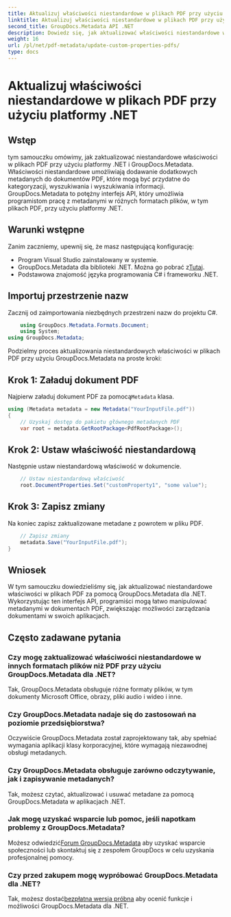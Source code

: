 ```yaml
---
title: Aktualizuj właściwości niestandardowe w plikach PDF przy użyciu platformy .NET
linktitle: Aktualizuj właściwości niestandardowe w plikach PDF przy użyciu platformy .NET
second_title: GroupDocs.Metadata API .NET
description: Dowiedz się, jak aktualizować właściwości niestandardowe w plikach PDF przy użyciu platformy .NET i GroupDocs.Metadata. Proste kroki umożliwiające efektywne manipulowanie metadanymi PDF.
weight: 16
url: /pl/net/pdf-metadata/update-custom-properties-pdfs/
type: docs
---
```

# Aktualizuj właściwości niestandardowe w plikach PDF przy użyciu platformy .NET

## Wstęp
tym samouczku omówimy, jak zaktualizować niestandardowe właściwości w plikach PDF przy użyciu platformy .NET i GroupDocs.Metadata. Właściwości niestandardowe umożliwiają dodawanie dodatkowych metadanych do dokumentów PDF, które mogą być przydatne do kategoryzacji, wyszukiwania i wyszukiwania informacji. GroupDocs.Metadata to potężny interfejs API, który umożliwia programistom pracę z metadanymi w różnych formatach plików, w tym plikach PDF, przy użyciu platformy .NET.
## Warunki wstępne
Zanim zaczniemy, upewnij się, że masz następującą konfigurację:
- Program Visual Studio zainstalowany w systemie.
-  GroupDocs.Metadata dla biblioteki .NET. Można go pobrać z[Tutaj](https://releases.groupdocs.com/metadata/net/).
- Podstawowa znajomość języka programowania C# i frameworku .NET.

## Importuj przestrzenie nazw
Zacznij od zaimportowania niezbędnych przestrzeni nazw do projektu C#.
```csharp
    using GroupDocs.Metadata.Formats.Document;
    using System;
using GroupDocs.Metadata;
```

Podzielmy proces aktualizowania niestandardowych właściwości w plikach PDF przy użyciu GroupDocs.Metadata na proste kroki:
## Krok 1: Załaduj dokument PDF
 Najpierw załaduj dokument PDF za pomocą`Metadata` klasa.
```csharp
using (Metadata metadata = new Metadata("YourInputFile.pdf"))
{
    // Uzyskaj dostęp do pakietu głównego metadanych PDF
    var root = metadata.GetRootPackage<PdfRootPackage>();
```
## Krok 2: Ustaw właściwość niestandardową
Następnie ustaw niestandardową właściwość w dokumencie.
```csharp
    // Ustaw niestandardową właściwość
    root.DocumentProperties.Set("customProperty1", "some value");
```
## Krok 3: Zapisz zmiany
Na koniec zapisz zaktualizowane metadane z powrotem w pliku PDF.
```csharp
    // Zapisz zmiany
    metadata.Save("YourInputFile.pdf");
}
```

## Wniosek
W tym samouczku dowiedzieliśmy się, jak aktualizować niestandardowe właściwości w plikach PDF za pomocą GroupDocs.Metadata dla .NET. Wykorzystując ten interfejs API, programiści mogą łatwo manipulować metadanymi w dokumentach PDF, zwiększając możliwości zarządzania dokumentami w swoich aplikacjach.

## Często zadawane pytania
### Czy mogę zaktualizować właściwości niestandardowe w innych formatach plików niż PDF przy użyciu GroupDocs.Metadata dla .NET?
Tak, GroupDocs.Metadata obsługuje różne formaty plików, w tym dokumenty Microsoft Office, obrazy, pliki audio i wideo i inne.
### Czy GroupDocs.Metadata nadaje się do zastosowań na poziomie przedsiębiorstwa?
Oczywiście GroupDocs.Metadata został zaprojektowany tak, aby spełniać wymagania aplikacji klasy korporacyjnej, które wymagają niezawodnej obsługi metadanych.
### Czy GroupDocs.Metadata obsługuje zarówno odczytywanie, jak i zapisywanie metadanych?
Tak, możesz czytać, aktualizować i usuwać metadane za pomocą GroupDocs.Metadata w aplikacjach .NET.
### Jak mogę uzyskać wsparcie lub pomoc, jeśli napotkam problemy z GroupDocs.Metadata?
 Możesz odwiedzić[Forum GroupDocs.Metadata](https://forum.groupdocs.com/c/metadata/14) aby uzyskać wsparcie społeczności lub skontaktuj się z zespołem GroupDocs w celu uzyskania profesjonalnej pomocy.
### Czy przed zakupem mogę wypróbować GroupDocs.Metadata dla .NET?
 Tak, możesz dostać[bezpłatna wersja próbna](https://releases.groupdocs.com/) aby ocenić funkcje i możliwości GroupDocs.Metadata dla .NET.